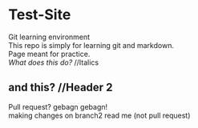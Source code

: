# Test-Site
Git learning environment\
This repo is simply for learning git and markdown.  
Page meant for practice.  
*What does this do?* //Italics  
## and this? //Header 2
Pull request?
gebagn gebagn!  
making changes on branch2 read me (not pull request)
